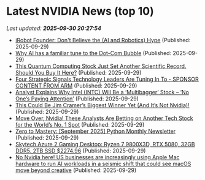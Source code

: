 # Latest NVIDIA News (top 10)
_Last updated: **2025-09-30 20:27:54**_

- [iRobot Founder: Don't Believe the (AI and Robotics) Hype](https://crazystupidtech.com/2025/09/29/irobot-founder-dont-believe-the-ai-robotics-hype/) (Published: 2025-09-29)
- [Why AI has a familiar tune to the Dot-Com Bubble](https://finance.yahoo.com/video/why-ai-familiar-tune-dot-201010895.html) (Published: 2025-09-29)
- [This Quantum Computing Stock Just Set Another Scientific Record. Should You Buy It Here?](https://www.barchart.com/story/news/35108859/this-quantum-computing-stock-just-set-another-scientific-record-should-you-buy-it-here) (Published: 2025-09-29)
- [Four Strategic Signals Technology Leaders Are Tuning In To - SPONSOR CONTENT FROM ARM](https://hbr.org/sponsored/2025/09/four-strategic-signals-technology-leaders-are-tuning-in-to) (Published: 2025-09-29)
- [Analyst Explains Why Intel (INTC) Will Be a ‘Multibagger’ Stock – ‘No One’s Paying Attention’](https://finance.yahoo.com/news/analyst-explains-why-intel-intc-194859255.html) (Published: 2025-09-29)
- [This Could Be Jim Cramer’s Biggest Winner Yet (And It’s Not Nvidia)!](https://biztoc.com/x/f37699734b4892e0) (Published: 2025-09-29)
- [Move Over, Nvidia! These Analysts Are Betting on Another Tech Stock for the World’s No. 1 Spot](https://biztoc.com/x/d3fc1155c9ab8550) (Published: 2025-09-29)
- [Zero to Mastery: [September 2025] Python Monthly Newsletter ](https://zerotomastery.io/blog/python-monthly-newsletter-september-2025/) (Published: 2025-09-29)
- [Skytech Azure 2 Gaming Desktop: Ryzen 7 9800X3D, RTX 5080, 32GB DDR5, 2TB SSD $2274.96](https://slickdeals.net/f/18645049-skytech-azure-2-gaming-desktop-ryzen-7-9800x3d-rtx-5080-32gb-ddr5-2tb-ssd-2274-96) (Published: 2025-09-29)
- [No Nvidia here! US businesses are increasingly using Apple Mac hardware to run AI workloads in a seismic shift that could see macOS move beyond creative](https://www.techradar.com/pro/no-nvidia-here-us-businesses-are-increasingly-using-apple-mac-hardware-to-run-ai-workloads-in-a-seismic-shift-that-could-see-macos-move-beyond-creative) (Published: 2025-09-29)
